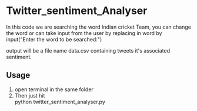 # Twitter_sentiment_Analyser


In this code we are searching the word Indian cricket Team, you can change the word or can take input from the user by replacing in word by input("Enter the word to be searched:")

output will be a file name data.csv containing tweets it's associated sentiment.

## Usage
 1. open terminal in the same folder 
 2. Then just hit  
    python twitter_sentiment_analyser.py  
